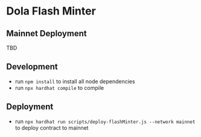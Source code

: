 # Dola Flash Minter

## Mainnet Deployment

TBD

## Development

- run `npm install` to install all node dependencies
- run `npx hardhat compile` to compile

## Deployment

- run `npx hardhat run scripts/deploy-flashMinter.js --network mainnet` to deploy contract to mainnet

